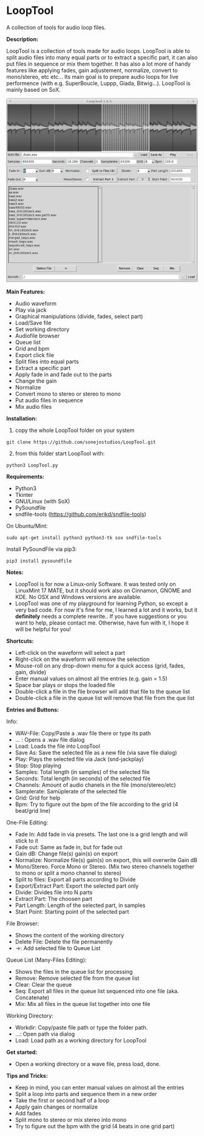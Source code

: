 # LoopTool
A collection of tools for audio loop files.


__Description:__

LoopTool is a collection of tools made for audio loops. LoopTool is able to split audio files into many equal parts or to extract a specific part, it can also put files in sequence or mix them together. It has also a lot more of handy features like applying fades, gain adjustement, normalize, convert to mono/stereo, etc etc... Its main goal is to prepare audio loops for live performence (with e.g. SuperBoucle, Luppp, Giada, Bitwig...). LoopTool is mainly based on SoX.

![screenshot](https://github.com/sonejostudios/LoopTool/blob/master/LoopTool105.png "LoopTool")


__Main Features:__

* Audio waveform
* Play via jack
* Graphical manipulations (divide, fades, select part)
* Load/Save file
* Set working directory
* Audiofile browser
* Queue list
* Grid and bpm
* Export click file
* Split files into equal parts
* Extract a specific part
* Apply fade in and fade out to the parts
* Change the gain
* Normalize
* Convert mono to stereo or stereo to mono
* Put audio files in sequence
* Mix audio files

  

__Installation:__

1. copy the whole LoopTool folder on your system
```
git clone https://github.com/sonejostudios/LoopTool.git
```

2. from this folder start LoopTool with: 
```
python3 LoopTool.py
```


__Requirements:__

* Python3
* Tkinter
* GNU/Linux (with SoX)
* PySoundfile
* sndfile-tools (https://github.com/erikd/sndfile-tools)


On Ubuntu/Mint:
```
sudo apt-get install python3 python3-tk sox sndfile-tools
```
Install PySoundFile via pip3:
```
pip3 install pysoundfile
```



__Notes:__

* LoopTool is for now a Linux-only Software. It was tested only on LinuxMint 17 MATE, but it should work also on Cinnamon, GNOME and KDE. No OSX and Windows versions are available.
* LoopTool was one of my playground for learning Python, so except a very bad code. For now it's fine for me, I learned a lot and it works, but it __definitely__ needs a complete rewrite.. If you have suggestions or you want to help, please contact me. Otherwise, have fun with it, I hope it will be helpful for you!


__Shortcuts:__

* Left-click on the waveform will select a part
* Right-click on the waveform will remove the selection
* Mouse-roll on any drop-down menu for a quick access (grid, fades, gain, divide)
* Enter manual values on almost all the entries (e.g. gain = 1.5)
* Space bar plays or stops the loaded file
* Double-click a file in the file browser will add that file to the queue list
* Double-click a file in the queue list will remove that file from the que list


__Entries and Buttons:__

Info:
* WAV-File: Copy/Paste a .wav file there or type its path
* ... : Opens a .wav file dialog
* Load: Loads the file into LoopTool
* Save As: Save the selected file as a new file (via save file dialog)
* Play: Plays the selected file via Jack (snd-jackplay)
* Stop: Stop playing
* Samples: Total length (in samples) of the selected file
* Seconds: Total length (in seconds) of the selected file
* Channels: Amount of audio chanels in the file (mono/stereo/etc)
* Samplerate: Samüplerate of the selected file
* Grid: Grid for help
* Bpm: Try to figure out the bpm of the file according to the grid (4 beat/grid line)

One-File Editing:
* Fade In: Add fade in via presets. The last one is a grid length and will stick to it
* Fade out: Same as fade in, but for fade out
* Gain dB: Change file(s) gain(s) on export
* Normalize: Normalize file(s) gain(s) on export, this will overwrite Gain dB
* Mono/Stereo. Force Mono or Stereo. (Mix two stereo channels together to mono or split a mono channel to stereo)
* Split to files: Export all parts according to Divide
* Export/Extract Part: Export the selected part only
* Divide: Divides file into N parts
* Extract Part: The choosen part
* Part Length: Length of the selected part, in samples
* Start Point: Starting point of the selected part

File Browser:
* Shows the content of the working directory
* Delete File: Delete the file permanently
* ->: Add selected file to Queue List

Queue List (Many-Files Editing):
* Shows the files in the queue list for processing
* Remove: Remove selected file from the queue list
* Clear: Clear the queue
* Seq: Export all files in the queue list sequenced into one file (aka. Concatenate)
* Mix: Mix all files in the queue list together into one file

Working Directory:
* Workdir: Copy/paste file path or type the folder path.
* ...: Open path via dialog
* Load: Load path as a working directory for LoopTool





__Get started:__

* Open a working directory or a wave file, press load, done.


__Tips and Tricks:__

* Keep in mind, you can enter manual values on almost all the entries
* Split a loop into parts and sequence them in a new order
* Take the first or second half of a loop
* Apply gain changes or normalize
* Add fades
* Split mono to stereo or mix stereo into mono
* Try to figure out the bpm with the grid (4 beats in one grid part)




